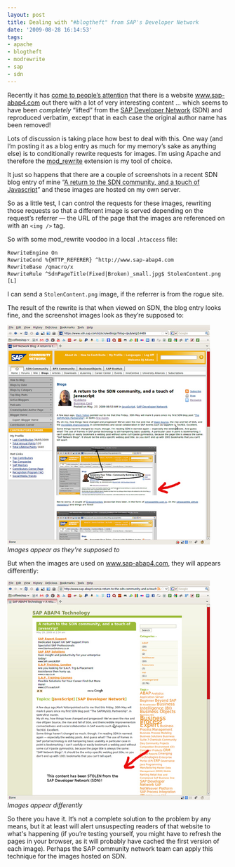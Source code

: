 ```yaml
---
layout: post
title: Dealing with "#blogtheft" from SAP's Developer Network
date: '2009-08-28 16:14:53'
tags:
- apache
- blogtheft
- modrewrite
- sap
- sdn
---
```



Recently it has [come to people’s attention](http://search.twitter.com/search?q=%23blogtheft) that there is a website www.sap-abap4.com out there with a lot of very interesting content … which seems to have been *completely* “lifted” from the [SAP Developer Network](http://www.sdn.sap.com) (SDN) and reproduced verbatim, except that in each case the original author name has been removed!

Lots of discussion is taking place how best to deal with this. One way (and I’m posting it as a blog entry as much for my memory’s sake as anything else) is to conditionally rewrite requests for images. I’m using Apache and therefore the [mod_rewrite](http://httpd.apache.org/docs/2.0/mod/mod_rewrite.html) extension is my tool of choice.

It just so happens that there are a couple of screenshots in a recent SDN blog entry of mine “[A return to the SDN community, and a touch of Javascript](https://blogs.sap.com/2009/05/27/a-return-to-the-sdn-community-and-a-touch-of-javascript/)” and these images are hosted on my own server.

So as a little test, I can control the requests for these images, rewriting those requests so that a different image is served depending on the request’s referrer — the URL of the page that the images are referenced on with an `<img />` tag.

So with some mod_rewrite voodoo in a local `.htaccess` file:

```
RewriteEngine On
RewriteCond %{HTTP_REFERER} ^http://www.sap-abap4.com
RewriteBase /qmacro/x
RewriteRule ^SdnPageTitle(Fixed|Broken)_small.jpg$ StolenContent.png [L]
```

I can send a `StolenContent.png` image, if the referrer is from the rogue site.

The result of the rewrite is that when viewed on SDN, the blog entry looks fine, and the screenshot images look as they’re supposed to:

![Images appear as they're supposed to](/content/images/2009/08/screenshot-sdn3.jpg)
_Images appear as they're supposed to_

But when the images are used on www.sap-abap4.com, they will appears differently:

![Image appears differently](/content/images/2009/08/screenshot-sap-abap41.jpg)
_Images appear differently_

So there you have it. It’s not a complete solution to the problem by any means, but it at least will alert unsuspecting readers of that website to what's happening (if you’re testing yourself, you might have to refresh the pages in your browser, as it will probably have cached the first version of each image). Perhaps the SAP community network team can apply this technique for the images hosted on SDN.


